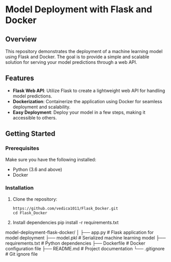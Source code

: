 # Model Deployment with Flask and Docker

## Overview

This repository demonstrates the deployment of a machine learning model using Flask and Docker. The goal is to provide a simple and scalable solution for serving your model predictions through a web API.

## Features

- **Flask Web API**: Utilize Flask to create a lightweight web API for handling model predictions.
- **Dockerization**: Containerize the application using Docker for seamless deployment and scalability.
- **Easy Deployment**: Deploy your model in a few steps, making it accessible to others.

## Getting Started

### Prerequisites


Make sure you have the following installed:

- Python (3.6 and above)
- Docker

### Installation

1. Clone the repository:

   ```
   https://github.com/vedica1011/Flask_Docker.git
   cd Flask_Docker
2. Install dependencies
     pip install -r requirements.txt

   
model-deployment-flask-docker/
│
├── app.py               # Flask application for model deployment
├── model.pkl            # Serialized machine learning model
├── requirements.txt     # Python dependencies
├── Dockerfile           # Docker configuration file
├── README.md            # Project documentation
└── .gitignore           # Git ignore file

